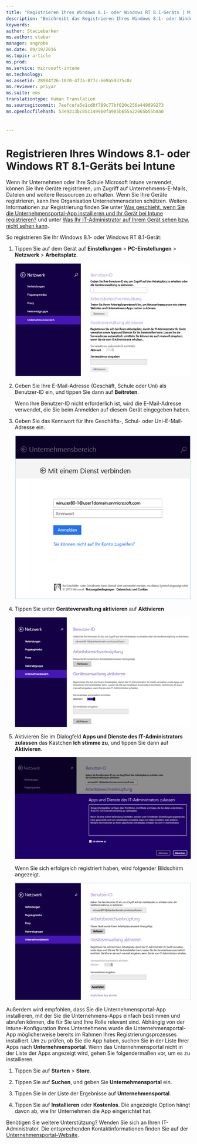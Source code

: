 ```yaml
---
title: "Registrieren Ihres Windows 8.1- oder Windows RT 8.1-Geräts | Microsoft Intune"
description: "Beschreibt das Registrieren Ihres Windows 8.1- oder Windows RT 8.1-Geräts bei Intune."
keywords: 
author: Staciebarker
ms.author: stabar
manager: angrobe
ms.date: 09/19/2016
ms.topic: article
ms.prod: 
ms.service: microsoft-intune
ms.technology: 
ms.assetid: 28984f26-1070-4f7a-877c-669a59375c0c
ms.reviewer: priyar
ms.suite: ems
translationtype: Human Translation
ms.sourcegitcommit: 7eefcefa5e1cd0f789c77bf020c256e449099273
ms.openlocfilehash: 53e9313bc85c149960fa985b655a22065b55b8a0


---
```



# Registrieren Ihres Windows 8.1- oder Windows RT 8.1-Geräts bei Intune

Wenn Ihr Unternehmen oder Ihre Schule Microsoft Intune verwendet, können Sie Ihre Geräte registrieren, um Zugriff auf Unternehmens-E-Mails, Dateien und weitere Ressourcen zu erhalten. Wenn Sie Ihre Geräte registrieren, kann Ihre Organisation Unternehmensdaten schützen. Weitere Informationen zur Registrierung finden Sie unter [Was geschieht, wenn Sie die Unternehmensportal-App installieren und Ihr Gerät bei Intune registrieren?](what-happens-if-you-install-the-company-portal-app-and-enroll-your-device-in-intune-windows.md) und unter [Was Ihr IT-Administrator auf Ihrem Gerät sehen bzw. nicht sehen kann](what-can-your-it-administrator-see-when-you-enroll-your-device-in-intune-windows.md).


So registrieren Sie Ihr Windows 8.1- oder Windows RT 8.1-Gerät:

1.  Tippen Sie auf dem Gerät auf **Einstellungen** &gt; **PC-Einstellungen** &gt; **Netzwerk** &gt; **Arbeitsplatz**.

    ![Navigieren Sie zum Arbeitsplatz](./media/W81-1-workplacejoin.png)

2.  Geben Sie Ihre E-Mail-Adresse (Geschäft, Schule oder Uni) als Benutzer-ID ein, und tippen Sie dann auf **Beitreten**.

    Wenn Ihre Benutzer-ID nicht erforderlich ist, wird die E-Mail-Adresse verwendet, die Sie beim Anmelden auf diesem Gerät eingegeben haben.

3.  Geben Sie das Kennwort für Ihre Geschäfts-, Schul- oder Uni-E-Mail-Adresse ein.

    ![Kennwort eingeben](./media/W81-2-workplacesettings_signin.png)

4.  Tippen Sie unter **Geräteverwaltung aktivieren** auf **Aktivieren**

    ![Aktivieren der Geräteverwaltung](./media/W81-3-dev-mgt-turn-on.png)

5.  Aktivieren Sie im Dialogfeld **Apps und Dienste des IT-Administrators zulassen** das Kästchen **Ich stimme zu**, und tippen Sie dann auf **Aktivieren**.

    ![Aktivieren von Apps und Diensten](./media/W81-4-agree-allow-apps-services.png)

    Wenn Sie sich erfolgreich registriert haben, wird folgender Bildschirm angezeigt.

    ![Die Registrierung ist abgeschlossen.](./media/W81-5-enrolled-done.png)

Außerdem wird empfohlen, dass Sie die Unternehmensportal-App installieren, mit der Sie die Unternehmens-Apps einfach bestimmen und abrufen können, die für Sie und Ihre Rolle relevant sind. Abhängig von der Intune-Konfiguration Ihres Unternehmens wurde die Unternehmensportal-App möglicherweise bereits im Rahmen Ihres Registrierungsprozesses installiert. Um zu prüfen, ob Sie die App haben, suchen Sie in der Liste Ihrer Apps nach **Unternehmensportal**. Wenn das Unternehmensportal nicht in der Liste der Apps angezeigt wird, gehen Sie folgendermaßen vor, um es zu installieren.

1.  Tippen Sie auf **Starten** &gt; **Store**.

2.  Tippen Sie auf **Suchen**, und geben Sie **Unternehmensportal** ein.

3.  Tippen Sie in der Liste der Ergebnisse auf **Unternehmensportal**.

4.  Tippen Sie auf **Installieren** oder **Kostenlos**. Die angezeigte Option hängt davon ab, wie Ihr Unternehmen die App eingerichtet hat.

Benötigen Sie weitere Unterstützung? Wenden Sie sich an Ihren IT-Administrator. Die entsprechenden Kontaktinformationen finden Sie auf der [Unternehmensportal-Website](http://portal.manage.microsoft.com).



<!--HONumber=Oct16_HO2-->



